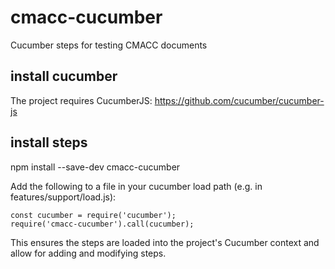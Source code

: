 # cmacc-cucumber
Cucumber steps for testing CMACC documents

## install cucumber
The project requires CucumberJS: https://github.com/cucumber/cucumber-js

## install steps
npm install --save-dev cmacc-cucumber

Add the following to a file in your cucumber load path (e.g. in features/support/load.js):
```
const cucumber = require('cucumber');
require('cmacc-cucumber').call(cucumber);
```

This ensures the steps are loaded into the project's Cucumber context and allow
for adding and modifying steps.
